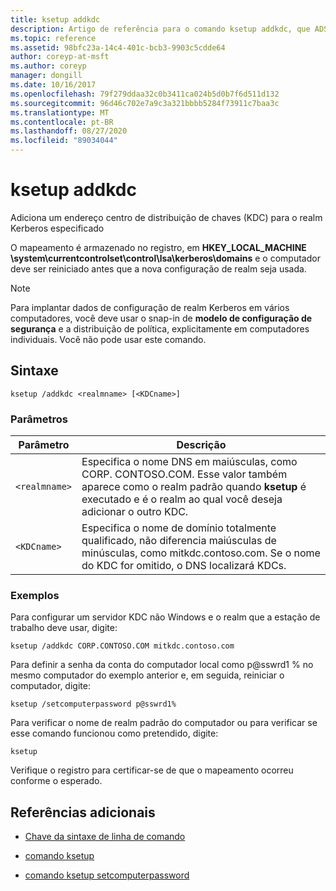 ```yaml
---
title: ksetup addkdc
description: Artigo de referência para o comando ksetup addkdc, que ADS um endereço centro de distribuição de chaves (KDC) para o realm Kerberos especificado.
ms.topic: reference
ms.assetid: 98bfc23a-14c4-401c-bcb3-9903c5cdde64
author: coreyp-at-msft
ms.author: coreyp
manager: dongill
ms.date: 10/16/2017
ms.openlocfilehash: 79f279ddaa32c0b3411ca024b5d0b7f6d511d132
ms.sourcegitcommit: 96d46c702e7a9c3a321bbbb5284f73911c7baa3c
ms.translationtype: MT
ms.contentlocale: pt-BR
ms.lasthandoff: 08/27/2020
ms.locfileid: "89034044"
---
```

# <a name="ksetup-addkdc"></a>ksetup addkdc

Adiciona um endereço centro de distribuição de chaves (KDC) para o realm Kerberos especificado

O mapeamento é armazenado no registro, em **HKEY_LOCAL_MACHINE \system\currentcontrolset\control\lsa\kerberos\domains** e o computador deve ser reiniciado antes que a nova configuração de realm seja usada.

> [!NOTE]
> Para implantar dados de configuração de realm Kerberos em vários computadores, você deve usar o snap-in de **modelo de configuração de segurança** e a distribuição de política, explicitamente em computadores individuais. Você não pode usar este comando.

## <a name="syntax"></a>Sintaxe

```
ksetup /addkdc <realmname> [<KDCname>]
```

### <a name="parameters"></a>Parâmetros

| Parâmetro | Descrição |
| --------- | ----------- |
| `<realmname>` | Especifica o nome DNS em maiúsculas, como CORP. CONTOSO.COM. Esse valor também aparece como o realm padrão quando **ksetup** é executado e é o realm ao qual você deseja adicionar o outro KDC. |
| `<KDCname>` | Especifica o nome de domínio totalmente qualificado, não diferencia maiúsculas de minúsculas, como mitkdc.contoso.com. Se o nome do KDC for omitido, o DNS localizará KDCs. |

### <a name="examples"></a>Exemplos

Para configurar um servidor KDC não Windows e o realm que a estação de trabalho deve usar, digite:

```
ksetup /addkdc CORP.CONTOSO.COM mitkdc.contoso.com
```

Para definir a senha da conta do computador local como p@sswrd1 % no mesmo computador do exemplo anterior e, em seguida, reiniciar o computador, digite:

```
ksetup /setcomputerpassword p@sswrd1%
```

Para verificar o nome de realm padrão do computador ou para verificar se esse comando funcionou como pretendido, digite:

```
ksetup
```
Verifique o registro para certificar-se de que o mapeamento ocorreu conforme o esperado.

## <a name="additional-references"></a>Referências adicionais

- [Chave da sintaxe de linha de comando](command-line-syntax-key.md)

- [comando ksetup](ksetup.md)

- [comando ksetup setcomputerpassword](ksetup-setcomputerpassword.md)
